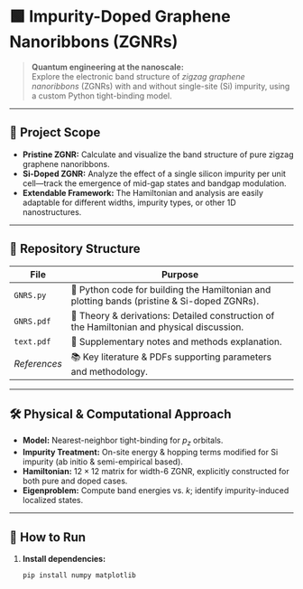 # 🟩 Impurity-Doped Graphene Nanoribbons (ZGNRs)

> **Quantum engineering at the nanoscale:**  
> Explore the electronic band structure of *zigzag graphene nanoribbons* (ZGNRs) with and without single-site (Si) impurity, using a custom Python tight-binding model.

---

## 🧬 Project Scope

- **Pristine ZGNR:** Calculate and visualize the band structure of pure zigzag graphene nanoribbons.
- **Si-Doped ZGNR:** Analyze the effect of a single silicon impurity per unit cell—track the emergence of mid-gap states and bandgap modulation.
- **Extendable Framework:** The Hamiltonian and analysis are easily adaptable for different widths, impurity types, or other 1D nanostructures.

---

## 📂 Repository Structure

| File        | Purpose                                                                                       |
|-------------|----------------------------------------------------------------------------------------------|
| `GNRS.py`   | 🐍 Python code for building the Hamiltonian and plotting bands (pristine & Si-doped ZGNRs).  |
| `GNRS.pdf`  | 📖 Theory & derivations: Detailed construction of the Hamiltonian and physical discussion.    |
| `text.pdf`  | 📝 Supplementary notes and methods explanation.                                               |
| _References_| 📚 Key literature & PDFs supporting parameters and methodology.                               |

---

## 🛠️ Physical & Computational Approach

- **Model:** Nearest-neighbor tight-binding for $p_z$ orbitals.
- **Impurity Treatment:** On-site energy & hopping terms modified for Si impurity (ab initio & semi-empirical based).
- **Hamiltonian:** $12 \times 12$ matrix for width-6 ZGNR, explicitly constructed for both pure and doped cases.
- **Eigenproblem:** Compute band energies vs. $k$; identify impurity-induced localized states.

---

## 🚦 How to Run

1. **Install dependencies:**  
   ```bash
   pip install numpy matplotlib
